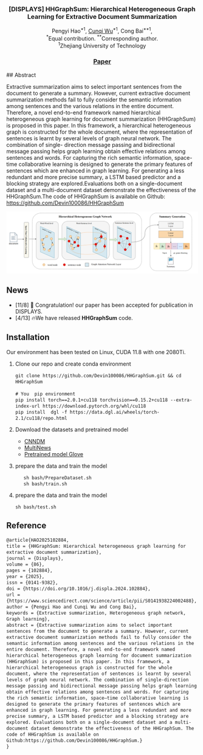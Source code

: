   <h3 align="center"><strong>[DISPLAYS] HHGraphSum: Hierarchical Heterogeneous Graph Learning for Extractive Document Summarization</strong></h3>

  <p align="center">
    <span>Pengyi Hao<sup>*1</sup>,</span>
    <a href="https://github.com/Devin100086">Cunqi Wu</a><sup>*1</sup>,
    <span>Cong Bai<sup>**1</sup>,
    <br>
    <sup>*</sup>Equal contribution.
    <sup>**</sup>Corresponding author.
    <br>
    <sup>1</sup>Zhejiang University of Technology	
 <h3 align="center"><a href="https://www.sciencedirect.com/science/article/pii/S0141938224002488?dgcid=coauthor">Paper</a></h3>
## Abstract 

Extractive summarization aims to select important sentences from the document to generate a summary. However, current extractive document summarization methods fail to fully consider the semantic information among sentences and the various relations in the entire document. Therefore, a novel end-to-end framework named hierarchical heterogeneous graph learning for document summarization (HHGraphSum) is proposed in this paper. In this framework, a hierarchical heterogeneous graph is constructed for the whole document, where the representation of sentences is learnt by several levels of graph neural network. The combination of single- direction message passing and bidirectional message passing helps graph learning obtain effective relations among sentences and words. For capturing the rich semantic information, space-time collaborative learning is designed to generate the primary features of sentences which are enhanced in graph learning. For generating a less redundant and more precise summary, a LSTM based predictor and a blocking strategy are explored.Evaluations both on a single-document dataset and a multi-document dataset demonstrate the effectiveness of the HHGraphSum.The code of HHGraphSum is available on Github: https://github.com/Devin100086/HHGraphSum

![framework](assets/framework.png)

## News

- [11/8] :tada: Congratulation! our paper has been accepted for publication in DISPLAYS.
- [4/13] :fire:We have released **HHGraphSum** code.

## Installation

Our environment has been tested on Linux, CUDA 11.8 with one 2080Ti.

1. Clone our repo and create conda environment

   ```shell
   git clone https://github.com/Devin100086/HHGraphSum.git && cd HHGraphSum
   
   # You  pip environment
   pip install torch==2.0.1+cu118 torchvision==0.15.2+cu118 --extra-index-url https://download.pytorch.org/whl/cu118
   pip install  dgl -f https://data.dgl.ai/wheels/torch-2.1/cu118/repo.html
   
   ```

2. Download the datasets and pretrained model

   - [CNNDM](https://cs.nyu.edu/~kcho/DMQA/)
   - [MultiNews](https://github.com/Alex-Fabbri/Multi-News)
   - [Pretrained model Glove](https://apache-mxnet.s3.cn-north-1.amazonaws.com.cn/gluon/embeddings/glove/glove.42B.300d.zip)

3. prepare the data and train the model

   ```shell
      sh bash/PrepareDataset.sh
      sh bash/train.sh
   ```

4. prepare the data and train the model
   ```shell
   sh bash/test.sh
   ```

## Reference
 ```
@article{HAO2025102884,
title = {HHGraphSum: Hierarchical heterogeneous graph learning for extractive document summarization},
journal = {Displays},
volume = {86},
pages = {102884},
year = {2025},
issn = {0141-9382},
doi = {https://doi.org/10.1016/j.displa.2024.102884},
url = {https://www.sciencedirect.com/science/article/pii/S0141938224002488},
author = {Pengyi Hao and Cunqi Wu and Cong Bai},
keywords = {Extractive summarization, Heterogeneous graph network, Graph learning},
abstract = {Extractive summarization aims to select important sentences from the document to generate a summary. However, current extractive document summarization methods fail to fully consider the semantic information among sentences and the various relations in the entire document. Therefore, a novel end-to-end framework named hierarchical heterogeneous graph learning for document summarization (HHGraphSum) is proposed in this paper. In this framework, a hierarchical heterogeneous graph is constructed for the whole document, where the representation of sentences is learnt by several levels of graph neural network. The combination of single-direction message passing and bidirectional message passing helps graph learning obtain effective relations among sentences and words. For capturing the rich semantic information, space–time collaborative learning is designed to generate the primary features of sentences which are enhanced in graph learning. For generating a less redundant and more precise summary, a LSTM based predictor and a blocking strategy are explored. Evaluations both on a single-document dataset and a multi-document dataset demonstrate the effectiveness of the HHGraphSum. The code of HHGraphSum is available on Github:https://github.com/Devin100086/HHGraphSum.}
}
 ```

